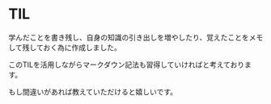 # TIL
学んだことを書き残し、自身の知識の引き出しを増やしたり、覚えたことをメモして残しておく為に作成しました。

このTILを活用しながらマークダウン記法も習得していければと考えております。

もし間違いがあれば教えていただけると嬉しいです。
